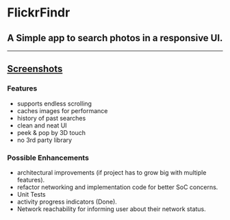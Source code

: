 #  FlickrFindr
## A Simple app to search photos in a responsive UI. 
---

## [Screenshots](https://imgur.com/gallery/5MlJ7Wc?s=wa)

### Features
* supports endless scrolling 
* caches images for performance
* history of past searches
* clean and neat UI
* peek & pop by 3D touch
* no 3rd party library

### Possible Enhancements
* architectural improvements (if project has to grow big with multiple features).
* refactor networking and implementation code for better SoC concerns.
* Unit Tests
* activity progress indicators (Done).
* Network reachability for informing user about their network status.

